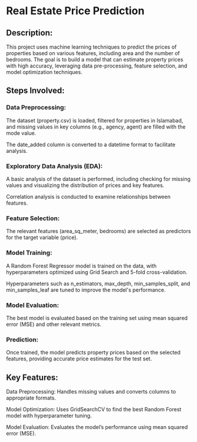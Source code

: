 # Real Estate Price Prediction
## Description:

This project uses machine learning techniques to predict the prices of properties based on various features, including area and the number of bedrooms. The goal is to build a model that can estimate property prices with high accuracy, leveraging data pre-processing, feature selection, and model optimization techniques.

## Steps Involved:

### Data Preprocessing:

The dataset (property.csv) is loaded, filtered for properties in Islamabad, and missing values in key columns (e.g., agency, agent) are filled with the mode value.

The date_added column is converted to a datetime format to facilitate analysis.

### Exploratory Data Analysis (EDA):

A basic analysis of the dataset is performed, including checking for missing values and visualizing the distribution of prices and key features.

Correlation analysis is conducted to examine relationships between features.

### Feature Selection:

The relevant features (area_sq_meter, bedrooms) are selected as predictors for the target variable (price).

### Model Training:

A Random Forest Regressor model is trained on the data, with hyperparameters optimized using Grid Search and 5-fold cross-validation.

Hyperparameters such as n_estimators, max_depth, min_samples_split, and min_samples_leaf are tuned to improve the model's performance.

### Model Evaluation:

The best model is evaluated based on the training set using mean squared error (MSE) and other relevant metrics.

### Prediction:

Once trained, the model predicts property prices based on the selected features, providing accurate price estimates for the test set.

## Key Features:

Data Preprocessing: Handles missing values and converts columns to appropriate formats.

Model Optimization: Uses GridSearchCV to find the best Random Forest model with hyperparameter tuning.

Model Evaluation: Evaluates the model’s performance using mean squared error (MSE).

